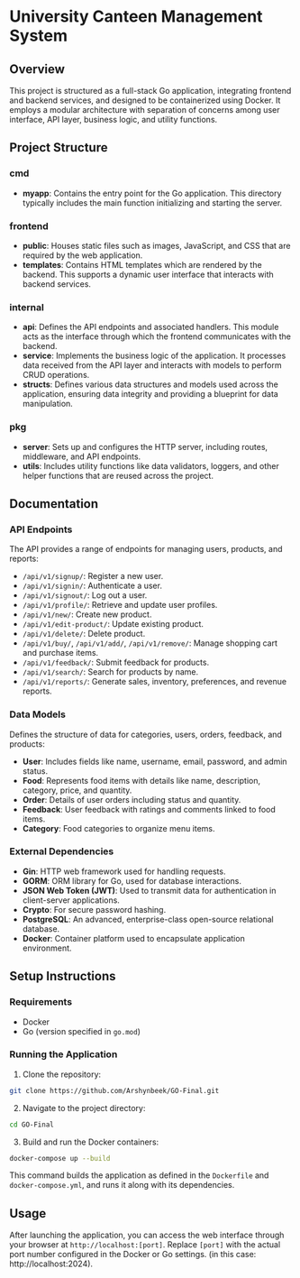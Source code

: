# University Canteen Management System

## Overview
This project is structured as a full-stack Go application, integrating frontend and backend services, and designed to be containerized using Docker. It employs a modular architecture with separation of concerns among user interface, API layer, business logic, and utility functions.

## Project Structure

### cmd
- **myapp**: Contains the entry point for the Go application. This directory typically includes the main function initializing and starting the server.

### frontend
- **public**: Houses static files such as images, JavaScript, and CSS that are required by the web application.
- **templates**: Contains HTML templates which are rendered by the backend. This supports a dynamic user interface that interacts with backend services.

### internal
- **api**: Defines the API endpoints and associated handlers. This module acts as the interface through which the frontend communicates with the backend.
- **service**: Implements the business logic of the application. It processes data received from the API layer and interacts with models to perform CRUD operations.
- **structs**: Defines various data structures and models used across the application, ensuring data integrity and providing a blueprint for data manipulation.

### pkg
- **server**: Sets up and configures the HTTP server, including routes, middleware, and API endpoints.
- **utils**: Includes utility functions like data validators, loggers, and other helper functions that are reused across the project.

## Documentation
### API Endpoints
The API provides a range of endpoints for managing users, products, and reports:
  - `/api/v1/signup/`: Register a new user.
  - `/api/v1/signin/`: Authenticate a user.
  - `/api/v1/signout/`: Log out a user.
  - `/api/v1/profile/`: Retrieve and update user profiles.
  - `/api/v1/new/`: Create new product.
  - `/api/v1/edit-product/`: Update existing product.
  - `/api/v1/delete/`: Delete product.
  - `/api/v1/buy/`, `/api/v1/add/`, `/api/v1/remove/`: Manage shopping cart and purchase items.
  - `/api/v1/feedback/`: Submit feedback for products.
  - `/api/v1/search/`: Search for products by name.
  - `/api/v1/reports/`: Generate sales, inventory, preferences, and revenue reports.

### Data Models
Defines the structure of data for categories, users, orders, feedback, and products:
  - **User**: Includes fields like name, username, email, password, and admin status.
  - **Food**: Represents food items with details like name, description, category, price, and quantity.
  - **Order**: Details of user orders including status and quantity.
  - **Feedback**: User feedback with ratings and comments linked to food items.
  - **Category**: Food categories to organize menu items.

### External Dependencies
  - **Gin**: HTTP web framework used for handling requests.
  - **GORM**: ORM library for Go, used for database interactions.
  - **JSON Web Token (JWT)**: Used to transmit data for authentication in client-server applications.
  - **Crypto**: For secure password hashing.
  - **PostgreSQL**: An advanced, enterprise-class open-source relational database.
  - **Docker**: Container platform used to encapsulate application environment.

## Setup Instructions

### Requirements
- Docker
- Go (version specified in `go.mod`)

### Running the Application
1. Clone the repository: 
  ```bash
  git clone https://github.com/Arshynbeek/GO-Final.git
  ```

2. Navigate to the project directory: 
  ```bash
  cd GO-Final
  ```

3. Build and run the Docker containers: 
  ```bash
  docker-compose up --build
  ```

This command builds the application as defined in the `Dockerfile` and `docker-compose.yml`, and runs it along with its dependencies.

## Usage
After launching the application, you can access the web interface through your browser at `http://localhost:[port]`. Replace `[port]` with the actual port number configured in the Docker or Go settings.
(in this case: http://localhost:2024).